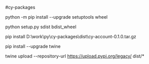 #cy-packages


python -m pip install --upgrade setuptools wheel

python setup.py sdist bdist_wheel


pip install D:\work\py\cy-packages\dist\cy-account-0.1.0.tar.gz

pip install --upgrade twine

twine upload --repository-url https://upload.pypi.org/legacy/ dist/*